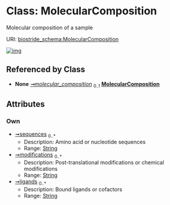 
# Class: MolecularComposition

Molecular composition of a sample

URI: [biostride_schema:MolecularComposition](https://w3id.org/biostride/schema/MolecularComposition)


[![img](https://yuml.me/diagram/nofunky;dir:TB/class/[Sample]++-%20molecular_composition%200..1>[MolecularComposition&#124;sequences:string%20*;modifications:string%20*;ligands:string%20*],[Sample])](https://yuml.me/diagram/nofunky;dir:TB/class/[Sample]++-%20molecular_composition%200..1>[MolecularComposition&#124;sequences:string%20*;modifications:string%20*;ligands:string%20*],[Sample])

## Referenced by Class

 *  **None** *[➞molecular_composition](sample__molecular_composition.md)*  <sub>0..1</sub>  **[MolecularComposition](MolecularComposition.md)**

## Attributes


### Own

 * [➞sequences](molecularComposition__sequences.md)  <sub>0..\*</sub>
     * Description: Amino acid or nucleotide sequences
     * Range: [String](types/String.md)
 * [➞modifications](molecularComposition__modifications.md)  <sub>0..\*</sub>
     * Description: Post-translational modifications or chemical modifications
     * Range: [String](types/String.md)
 * [➞ligands](molecularComposition__ligands.md)  <sub>0..\*</sub>
     * Description: Bound ligands or cofactors
     * Range: [String](types/String.md)
